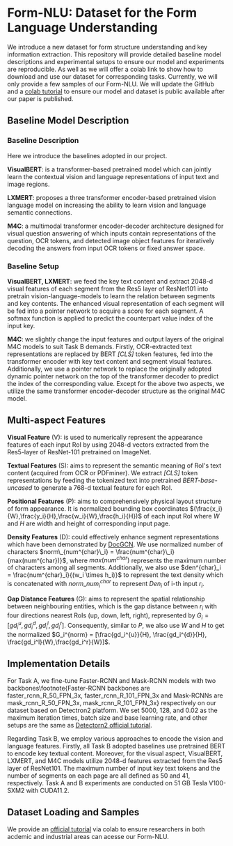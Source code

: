 # Form-NLU: Dataset for the Form Language Understanding
We introduce a new dataset for form structure understanding and key information extraction. This repository will provide detailed baseline model descriptions and experimental setups to ensure our model and experiments are reproducible. As well as we will offer a colab link to show how to download and use our dataset for corresponding tasks.   Currently, we will only provide a few samples of our Form-NLU. We will update the GitHub and a [colab tutorial](https://colab.research.google.com/drive/1m399VuMHU3zKvXQdtZAWAediPUE8hhQc) to ensure our model and dataset is public available after our paper is published. 
## Baseline Model Description
### Baseline Description
Here we introduce the baselines adopted in our project.

**VisualBERT**: is a transformer-based pretrained model which can jointly learn the contextual vision and language representations of input text and image regions.

**LXMERT**: proposes a three transformer encoder-based pretrained vision language model on increasing the ability to learn vision and language semantic connections.

**M4C**: a multimodal transformer encoder-decoder architecture designed for visual question answering of which inputs contain representations of the question, OCR tokens, and detected image object features for iteratively decoding the answers from input OCR tokens or fixed answer space. 

### Baseline Setup
**VisualBERT, LXMERT**: we feed the key text content and extract 2048-d visual features of each segment from the Res5 layer of ResNet101 into pretrain vision-language-models to learn the relation between segments and key contents. The enhanced visual representation of each segment will be fed into a pointer network to acquire a score for each segment. A softmax function is applied to predict the counterpart value index of the input key.

**M4C**: we slightly change the input features and output layers of the original M4C models to suit Task B demands. Firstly, OCR-extracted text representations are replaced by BERT *[CLS]* token features, fed into the transformer encoder with key text content and segment visual features. Additionally, we use a pointer network to replace the originally adopted dynamic pointer network on the top of the transformer decoder to predict the index of the corresponding value. Except for the above two aspects, we utilize the same transformer encoder-decoder structure as the original M4C model.
## Multi-aspect Features
**Visual Feature** (V): is used to numerically represent the appearance features of each input RoI by using 2048-d vectors extracted from the Res5-layer of ResNet-101 pretrained on ImageNet. 

**Textual Features** (S): aims to represent the semantic meaning of RoI's text content (acquired from OCR or PDFminer). We extract *[CLS]* token representations by feeding the tokenized text into pretrained *BERT-base-uncased* to generate a 768-d textual feature for each RoI. 

**Positional Features** (P): aims to comprehensively physical layout structure of form appearance. It is normalized bounding box coordinates $(\frac{x_i}{W},\frac{y_i}{H},\frac{w_i}{W},\frac{h_i}{H})$ of each input RoI where $W$ and $H$ are width and height of corresponding input page. 

**Density Features** (D): could effectively enhance segment representations which have been demonstrated by [DocGCN](https://github.com/adlnlp/doc_gcn/edit/main). We use normalized number of characters $norm\_{num^{char}\_i} = \frac{num^{char}\_i}{max(num^{char})}$, where $max(num^{char})$ represents the maximum number of characters among all segments. Additionally, we also use $den^{char}_i = \frac{num^{char}_i}{(w_i \times h_i)}$ to represent the text density which is concatenated with $norm\_num^{char}_i$ to represent $Den_i$ of i-th input $r_i$.

**Gap Distance Features** (G): aims to represent the spatial relationship between neighbouring entities, which is the gap distance between $r_i$ with four directions nearest RoIs (up, down, left, right), represented by $G_i = [gd_i^{u}, gd_i^{d}, gd_i^l,gd_i^r]$. Consequently, similar to $P$, we also use $W$ and $H$ to get the normalized $G_i^{norm} = [\frac{gd_i^{u}}{H}, \frac{gd_i^{d}}{H}, \frac{gd_i^l}{W},\frac{gd_i^r}{W}]$.
## Implementation Details
For Task A, we fine-tune Faster-RCNN and Mask-RCNN models with two backbones\footnote{Faster-RCNN backbones are faster\_rcnn\_R\_50\_FPN\_3x, faster\_rcnn\_R\_101\_FPN\_3x and Mask-RCNNs are mask\_rcnn\_R\_50\_FPN\_3x, mask\_rcnn\_R\_101\_FPN\_3x} respectively on our dataset based on Detectron2 platform. We set 5000, 128, and 0.02 as the maximum iteration times, batch size and base learning rate, and other setups are the same as [Detectorn2 official tutorial]( https://colab.research.google.com/drive/16jcaJoc6bCFAQ96jDe2HwtXj7BMD_-m5). 

Regarding Task B, we employ various approaches to encode the vision and language features. Firstly, all Task B adopted baselines use pretrained BERT to encode key textual content. Moreover, for the visual aspect, VisualBERT, LXMERT, and M4C models utilize 2048-d features extracted from the Res5 layer of ResNet101. The maximum number of input key text tokens and the number of segments on each page are all defined as 50 and 41, respectively. Task A and B experiments are conducted on 51 GB Tesla V100-SXM2 with CUDA11.2.
## Dataset Loading and Samples
We provide an [official tutorial](https://colab.research.google.com/drive/1m399VuMHU3zKvXQdtZAWAediPUE8hhQc) via colab to ensure researchers in both acdemic and industrial areas can acesse our Form-NLU.
